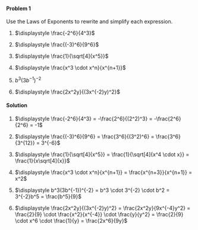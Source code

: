 <div class="alert alert-warning" role="alert">
<h4 class="alert-heading">Problem 1</h4>

Use the Laws of Exponents to rewrite and simplify each expression.

1. $\displaystyle \frac{-2^6}{4^3}$

2. $\displaystyle \frac{(-3)^6}{9^6}$

3. $\displaystyle \frac{1}{\sqrt[4]{x^5}}$

4. $\displaystyle \frac{x^3 \cdot x^n}{x^{n+1}}$

5. $\displaystyle b^3(3b^{-1})^{-2}$

6. $\displaystyle \frac{2x^2y}{(3x^{-2}y)^2}$

</div>

<div class="alert alert-success" role="alert">
<h4 class="alert-heading">Solution</h4>

1. $\displaystyle \frac{-2^6}{4^3} = -\frac{2^6}{(2^2)^3} = -\frac{2^6}{2^6} = -1$

2. $\displaystyle \frac{(-3)^6}{9^6} = \frac{3^6}{(3^2)^6} = \frac{3^6}{3^{12}} = 3^{-6}$

3. $\displaystyle \frac{1}{\sqrt[4]{x^5}} = \frac{1}{\sqrt[4]{x^4 \cdot x}} = \frac{1}{x\sqrt[4]{x}}$

4. $\displaystyle \frac{x^3 \cdot x^n}{x^{n+1}} = \frac{x^{n+3}}{x^{n+1}} = x^2$

5. $\displaystyle b^3(3b^{-1})^{-2} = b^3 \cdot 3^{-2} \cdot b^2 = 3^{-2}b^5 = \frac{b^5}{9}$

6. $\displaystyle \frac{2x^2y}{(3x^{-2}y)^2} = \frac{2x^2y}{9x^{-4}y^2} = \frac{2}{9} \cdot \frac{x^2}{x^{-4}} \cdot \frac{y}{y^2} = \frac{2}{9} \cdot x^6 \cdot \frac{1}{y} = \frac{2x^6}{9y}$

</div>
